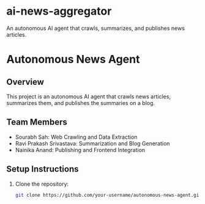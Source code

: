 # ai-news-aggregator
An autonomous AI agent that crawls, summarizes, and publishes news articles.

# Autonomous News Agent

## Overview
This project is an autonomous AI agent that crawls news articles, summarizes them, and publishes the summaries on a blog.

## Team Members
- Sourabh Sah: Web Crawling and Data Extraction
- Ravi Prakash Srivastava: Summarization and Blog Generation
- Nainika Anand: Publishing and Frontend Integration

## Setup Instructions
1. Clone the repository:
   ```bash
   git clone https://github.com/your-username/autonomous-news-agent.git